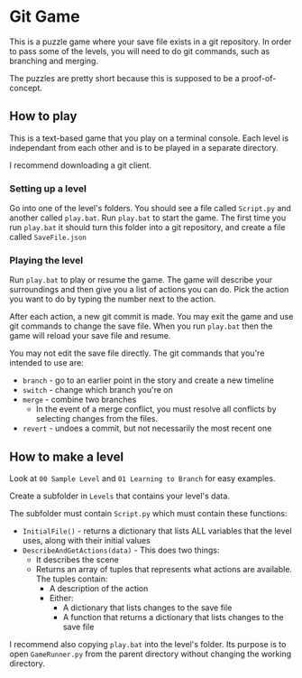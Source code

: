 # Git Game

This is a puzzle game where your save file exists in a git repository. 
In order to pass some of the levels, you will need to do git commands, such as branching and merging. 

The puzzles are pretty short because this is supposed to be a proof-of-concept. 

## How to play

This is a text-based game that you play on a terminal console. 
Each level is independant from each other and is to be played in a separate directory. 

I recommend downloading a git client. 

### Setting up a level

Go into one of the level's folders. You should see a file called `Script.py` and another called `play.bat`.
Run `play.bat` to start the game.
The first time you run `play.bat` it should turn this folder into a git repository, and create a file called `SaveFile.json`

### Playing the level

Run `play.bat` to play or resume the game. 
The game will describe your surroundings and then give you a list of actions you can do. 
Pick the action you want to do by typing the number next to the action. 

After each action, a new git commit is made. 
You may exit the game and use git commands to change the save file. 
When you run `play.bat` then the game will reload your save file and resume.

You may not edit the save file directly. 
The git commands that you're intended to use are:
* `branch` - go to an earlier point in the story and create a new timeline
* `switch` - change which branch you're on
* `merge` - combine two branches
  * In the event of a merge conflict, you must resolve all conflicts by selecting changes from the files.
* `revert` - undoes a commit, but not necessarily the most recent one

## How to make a level

Look at `00 Sample Level` and `01 Learning to Branch` for easy examples.

Create a subfolder in `Levels` that contains your level's data.

The subfolder must contain `Script.py` which must contain these functions:
* `InitialFile()` - returns a dictionary that lists ALL variables that the level uses, along with their initial values
* `DescribeAndGetActions(data)` - This does two things:
  * It describes the scene
  * Returns an array of tuples that represents what actions are available. The tuples contain:
    * A description of the action
    * Either:
      * A dictionary that lists changes to the save file
      * A function that returns a dictionary that lists changes to the save file

I recommend also copying `play.bat` into the level's folder. 
Its purpose is to open `GameRunner.py` from the parent directory without changing the working directory. 